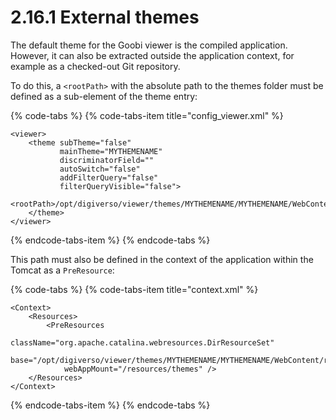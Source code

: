 # 2.16.1 External themes

The default theme for the Goobi viewer is the compiled application. However, it can also be extracted outside the application context, for example as a checked-out Git repository. 

To do this, a `<rootPath>` with the absolute path to the themes folder must be defined as a sub-element of the theme entry:

{% code-tabs %}
{% code-tabs-item title="config\_viewer.xml" %}
```markup
<viewer>
    <theme subTheme="false" 
           mainTheme="MYTHEMENAME" 
           discriminatorField="" 
           autoSwitch="false"
           addFilterQuery="false" 
           filterQueryVisible="false">
        <rootPath>/opt/digiverso/viewer/themes/MYTHEMENAME/MYTHEMENAME/WebContent/resources/themes/</rootPath>
    </theme>
</viewer>
```
{% endcode-tabs-item %}
{% endcode-tabs %}

This path must also be defined in the context of the application within the Tomcat as a `PreResource`:

{% code-tabs %}
{% code-tabs-item title="context.xml" %}
```markup
<Context>
    <Resources>
        <PreResources 
            className="org.apache.catalina.webresources.DirResourceSet"
            base="/opt/digiverso/viewer/themes/MYTHEMENAME/MYTHEMENAME/WebContent/resources/themes"
            webAppMount="/resources/themes" />
    </Resources>
</Context>
```
{% endcode-tabs-item %}
{% endcode-tabs %}

